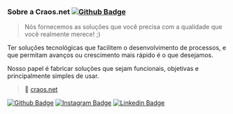 ### Sobre a Craos.net  [![Github Badge](https://img.shields.io/github/followers/craos?label=Craos.net&style=social)](https://github.com/Craos/craos)
> Nós fornecemos as soluções que você precisa com a qualidade que você realmente merece! ;)

Ter soluções tecnológicas que facilitem o desenvolvimento de processos, e que permitam avanços ou crescimento mais rápido é o que desejamos.

Nosso papel é fabricar soluções que sejam funcionais, objetivas e principalmente simples de usar.

> :rocket: [craos.net](https://craos.net)

[![Github Badge](https://img.shields.io/github/followers/craos?label=Craos.net&style=social)](https://github.com/Craos/craos) [![Instagram Badge](https://img.shields.io/badge/craosnet-C13584?style=flat-square&labelColor=C13584&logo=instagram&logoColor=white&link=https://www.instagram.com/craosnet/)](https://www.instagram.com/craosnet/) [![Linkedin Badge](https://img.shields.io/badge/craosnet-blue?style=flat-square&logo=Linkedin&logoColor=white&link=https://www.linkedin.com/company/craosnet)](https://www.linkedin.com/company/64257429/)
